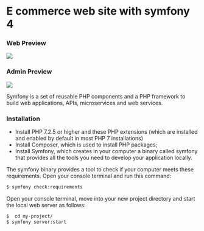 # E commerce web site with symfony 4 


### Web Preview
<img src="https://github.com/mhmtaliakbay/ecommerce-symfony4/blob/master/docs/website-view-new.gif">



### Admin Preview
<img src="https://raw.githubusercontent.com/mhmtaliakbay/ecommerce-symfony4/master/docs/admin-view.gif">

Symfony is a set of reusable PHP components and a PHP framework to build web applications, APIs, microservices and web services.


### Installation

 - Install PHP 7.2.5 or higher and these PHP extensions (which are installed and enabled by default in most PHP 7 installations)
 - Install Composer, which is used to install PHP packages;
 - Install Symfony, which creates in your computer a binary called symfony that provides all the tools you need to develop your application locally.

The symfony binary provides a tool to check if your computer meets these requirements. Open your console terminal and run this command:
```sh
$ symfony check:requirements
```

Open your console terminal, move into your new project directory and start the local web server as follows:

```sh
$  cd my-project/
$ symfony server:start
```



